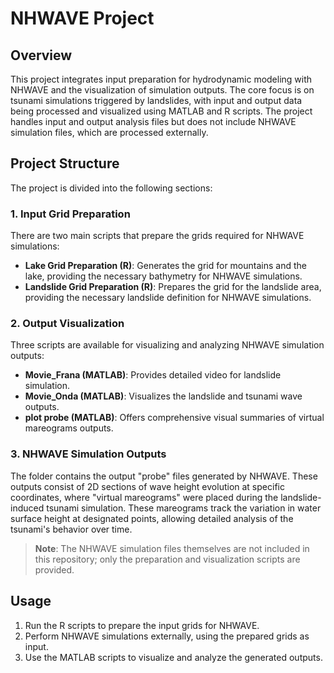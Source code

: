 # NHWAVE Project

## Overview
This project integrates input preparation for hydrodynamic modeling with NHWAVE and the visualization of simulation outputs. The core focus is on tsunami simulations triggered by landslides, with input and output data being processed and visualized using MATLAB and R scripts. The project handles input and output analysis files but does not include NHWAVE simulation files, which are processed externally.

## Project Structure
The project is divided into the following sections:

### 1. Input Grid Preparation
There are two main scripts that prepare the grids required for NHWAVE simulations:
- **Lake Grid Preparation (R)**: Generates the grid for mountains and the lake, providing the necessary bathymetry for NHWAVE simulations.
- **Landslide Grid Preparation (R)**: Prepares the grid for the landslide area, providing the necessary landslide definition for NHWAVE simulations.

### 2. Output Visualization
Three scripts are available for visualizing and analyzing NHWAVE simulation outputs:
- **Movie_Frana (MATLAB)**: Provides detailed video for landslide simulation.
- **Movie_Onda (MATLAB)**: Visualizes the landslide and tsunami wave outputs.
- **plot probe (MATLAB)**: Offers comprehensive visual summaries of virtual mareograms outputs.

### 3. NHWAVE Simulation Outputs
The folder contains the output "probe" files generated by NHWAVE. These outputs consist of 2D sections of wave height evolution at specific coordinates, where "virtual mareograms" were placed during the landslide-induced tsunami simulation. These mareograms track the variation in water surface height at designated points, allowing detailed analysis of the tsunami's behavior over time.

> **Note**: The NHWAVE simulation files themselves are not included in this repository; only the preparation and visualization scripts are provided.

## Usage
1. Run the R scripts to prepare the input grids for NHWAVE.
2. Perform NHWAVE simulations externally, using the prepared grids as input.
3. Use the MATLAB scripts to visualize and analyze the generated outputs.
